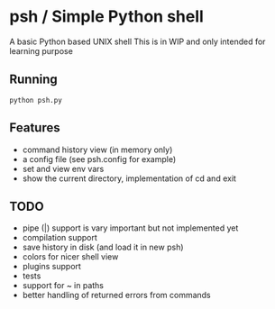 # psh / Simple Python shell

A basic Python based UNIX shell
This is in WIP and only intended for learning purpose


## Running
`
python psh.py
`

 


## Features
- command history view (in memory only)
- a config file (see psh.config for example)
- set and view env vars
- show the current directory, implementation of cd and exit
## TODO
- pipe (|) support is  vary important but not implemented yet
- compilation support
- save history in disk (and load it in new psh)
- colors for nicer shell view
- plugins support
- tests
- support for ~  in paths
- better handling of returned errors from commands